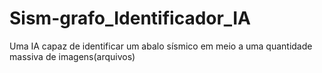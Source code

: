 # Sism-grafo_Identificador_IA
Uma IA capaz de identificar um abalo sísmico em meio a uma quantidade massiva de imagens(arquivos)
